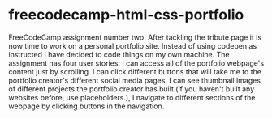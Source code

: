 # freecodecamp-html-css-portfolio
FreeCodeCamp assignment number two. After tackling the tribute page it is now time to work on a personal portfolio site. Instead of using codepen as instructed I have decided to code things on my own machine. The assignment has four user stories: I can access all of the portfolio webpage's content just by scrolling. I can click different buttons that will take me to the portfolio creator's different social media pages.  I can see thumbnail images of different projects the portfolio creator has built (if you haven't built any websites before, use placeholders.), I navigate to different sections of the webpage by clicking buttons in the navigation.
